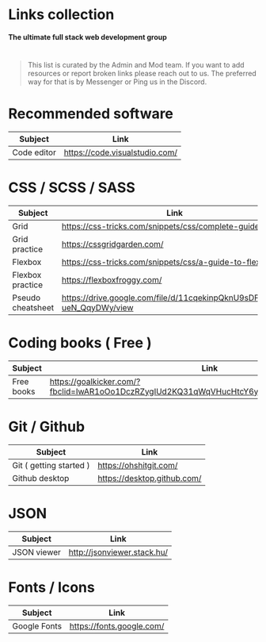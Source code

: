 # Links collection
#### The ultimate full stack web development group
#
#

> This list is curated by the Admin and Mod team. If you want to add resources or report broken links please reach out to us.
> The preferred way for that is by Messenger or Ping us in the Discord.
#
#


# Recommended software
| Subject | Link |
| ------ | ------ |
| Code editor  | https://code.visualstudio.com/ |


# CSS / SCSS / SASS
| Subject | Link |
| ------ | ------ |
| Grid | https://css-tricks.com/snippets/css/complete-guide-grid/ |
| Grid practice | https://cssgridgarden.com/ |
| Flexbox | https://css-tricks.com/snippets/css/a-guide-to-flexbox/ |
| Flexbox practice | https://flexboxfroggy.com/ |
| Pseudo cheatsheet | https://drive.google.com/file/d/11cqekinpQknU9sDFddJ7c-ueN_QqyDWy/view |

# Coding books ( Free )
| Subject | Link |
| ------ | ------ |
| Free books | https://goalkicker.com/?fbclid=IwAR1oOo1DczRZygIUd2KQ31qWqVHucHtcY6ylYVcj7pzFKGrwKFbXE_icumw |

# Git / Github
| Subject | Link |
| ------ | ------ |
| Git ( getting started ) | https://ohshitgit.com/ |
| Github desktop | https://desktop.github.com/ |

# JSON
| Subject | Link |
| ------ | ------ |
|JSON viewer | http://jsonviewer.stack.hu/ |

# Fonts / Icons
| Subject | Link |
| ------ | ------ |
| Google Fonts | https://fonts.google.com/ |







